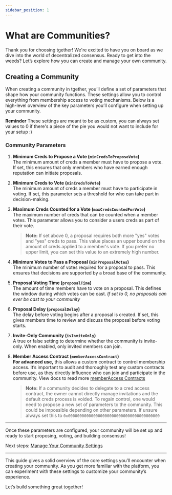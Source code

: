 ```yaml
---
sidebar_position: 1
---
```


# What are Communities? 

Thank you for choosing tgether! We're excited to have you on board as we dive into the world of decentralized consensus. Ready to get into the weeds? Let’s explore how you can create and manage your own community.

## Creating a Community

When creating a community in tgether, you’ll define a set of parameters that shape how your community functions. These settings allow you to control everything from membership access to voting mechanisms. Below is a high-level overview of the key parameters you’ll configure when setting up your community.

**Reminder** These settings are meant to be as custom, you can always set values to 0 if there's a piece of the pie you would not want to include for your setup :)
### Community Parameters

1. **Minimum Creds to Propose a Vote (`minCredsToProposeVote`)**  
   The minimum amount of creds a member must have to propose a vote. If set, this ensures that only members who have earned enough reputation can initiate proposals.

2. **Minimum Creds to Vote (`minCredsToVote`)**  
   The minimum amount of creds a member must have to participate in voting. If set, this parameter sets a threshold for who can take part in decision-making.

3. **Maximum Creds Counted for a Vote (`maxCredsCountedForVote`)**  
   The maximum number of creds that can be counted when a member votes. This parameter allows you to consider a users creds as part of their vote.
   > **Note:** If set above 0, a proposal requires both more "yes" votes and "yes" creds to pass. This value places an upper bound on the amount of creds applied to a member's vote. If you prefer no upper limit, you can set this value to an extremely high number.

4. **Minimum Votes to Pass a Proposal (`minProposalVotes`)**  
   The minimum number of votes required for a proposal to pass. This ensures that decisions are supported by a broad base of the community.

5. **Proposal Voting Time (`proposalTime`)**  
   The amount of time members have to vote on a proposal. This defines the window during which votes can be cast. *If set to 0, no proposals can ever be cast to your community*

6. **Proposal Delay (`proposalDelay`)**  
   The delay before voting begins after a proposal is created. If set, this gives members time to review and discuss the proposal before voting starts.

7. **Invite-Only Community (`isInviteOnly`)**  
   A true or false setting to determine whether the community is invite-only. When enabled, only invited members can join.

8. **Member Access Contract (`memberAccessContract`)**  
   **For advanced use,** this allows a custom contract to control membership access. It’s important to audit and thoroughly test any custom contracts before use, as they directly influence who can join and participate in the community. View docs to read more [memberAccess Contracts](../Developer-Docs/membership-and-creds.md)

   > **Note:** If a community decides to delegate to a cred access contract, the owner cannot directly manage invitations and the default creds process is voided. To regain control, one would need to propose a new set of parameters to the community. This could be impossible depending on other parameters. If unsure always set this to `0x0000000000000000000000000000000000000000`

---

Once these parameters are configured, your community will be set up and ready to start proposing, voting, and building consensus!

Next steps: [Manage Your Community Settings](./manage-your-community.md)

---

This guide gives a solid overview of the core settings you’ll encounter when creating your community. As you get more familiar with the platform, you can experiment with these settings to customize your community’s experience.

Let’s build something great together!
